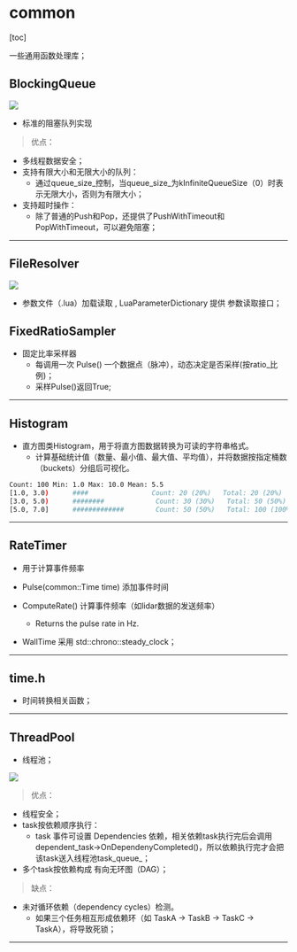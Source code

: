 # common

[toc]

一些通用函数处理库；

## BlockingQueue

![](./assets/puml/common/blocking_queue.puml)

* 标准的阻塞队列实现

> 优点：
* 多线程数据安全；
* 支持有限大小和无限大小的队列：
  * 通过queue_size_控制，当queue_size_为kInfiniteQueueSize（0）时表示无限大小，否则为有限大小；
* 支持超时操作：
  * 除了普通的Push和Pop，还提供了PushWithTimeout和PopWithTimeout，可以避免阻塞；

----

## FileResolver

![](./assets/puml/common/file_resolver.puml)

* 参数文件（.lua）加载读取 , LuaParameterDictionary 提供 参数读取接口；


## FixedRatioSampler

* 固定比率采样器
  * 每调用一次 Pulse() 一个数据点（脉冲），动态决定是否采样(按ratio_比例)；
  * 采样Pulse()返回True;

---

## Histogram 

* 直方图类Histogram，用于将直方图数据转换为可读的字符串格式。
  * 计算基础统计值（数量、最小值、最大值、平均值），并将数据按指定桶数（buckets）分组后可视化。
```bash
Count: 100 Min: 1.0 Max: 10.0 Mean: 5.5
[1.0, 3.0)      ####                Count: 20 (20%)   Total: 20 (20%)
[3.0, 5.0)      ########             Count: 30 (30%)   Total: 50 (50%)
[5.0, 7.0]      #############        Count: 50 (50%)   Total: 100 (100%)
```

---

## RateTimer
* 用于计算事件频率

* Pulse(common::Time time) 添加事件时间
* ComputeRate() 计算事件频率（如lidar数据的发送频率）
  * Returns the pulse rate in Hz.
* WallTime 采用 std::chrono::steady_clock；
---

## time.h
* 时间转换相关函数；
---

## ThreadPool
* 线程池；

![](./assets/puml/common/thread_pool.puml)

> 优点：
* 线程安全；
* task按依赖顺序执行： 
  * task 事件可设置 Dependencies 依赖，相关依赖task执行完后会调用dependent_task->OnDependenyCompleted()，所以依赖执行完才会把该task送入线程池task_queue_；
* 多个task按依赖构成 有向无环图（DAG）；
> 缺点：
* 未对循环依赖（dependency cycles）检测​​。
  * 如果三个任务相互形成依赖环（如 TaskA → TaskB → TaskC → TaskA），将导致死锁​​；
---